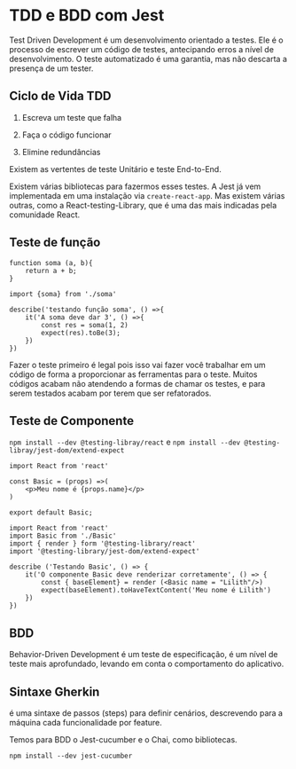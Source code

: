 # TDD e BDD com Jest

Test Driven Development é um desenvolvimento orientado a testes. Ele é o processo de escrever um código de testes, antecipando erros a nível de desenvolvimento. O teste automatizado é uma garantia, mas não descarta a presença de um tester.

## Ciclo de Vida TDD

1. Escreva um teste que falha

2. Faça o código funcionar

3. Elimine redundâncias

Existem as vertentes de teste Unitário e teste End-to-End.

Existem várias bibliotecas para fazermos esses testes. A Jest já vem implementada em uma instalação via `create-react-app`. Mas existem várias outras, como a React-testing-Library, que é uma das mais indicadas pela comunidade React.

## Teste de função

```JS
function soma (a, b){
    return a + b;
}
```

```JS
import {soma} from './soma'

describe('testando função soma', () =>{
    it('A soma deve dar 3', () =>{
        const res = soma(1, 2)
        expect(res).toBe(3);
    })
})
```

Fazer o teste primeiro é legal pois isso vai fazer você trabalhar em um código de forma a proporcionar as ferramentas para o teste. Muitos códigos acabam não atendendo a formas de chamar os testes, e para serem testados acabam por terem que ser refatorados.

## Teste de Componente

`npm install --dev @testing-libray/react` e `npm install --dev @testing-libray/jest-dom/extend-expect`

```JS
import React from 'react'

const Basic = (props) =>(
    <p>Meu nome é {props.name}</p>
)

export default Basic;
```

```JS
import React from 'react'
import Basic from './Basic'
import { render } form '@testing-library/react'
import '@testing-library/jest-dom/extend-expect'

describe ('Testando Basic', () => {
    it('O componente Basic deve renderizar corretamente', () => {
        const { baseElement} = render (<Basic name = "Lilith"/>)
        expect(baseElement).toHaveTextContent('Meu nome é Lilith')
    })
})
```

## BDD

Behavior-Driven Development é um teste de especificação, é um nível de teste mais aprofundado, levando em conta o comportamento do aplicativo.

## Sintaxe Gherkin

é uma sintaxe de passos (steps) para  definir cenários, descrevendo para a máquina cada funcionalidade por feature.

Temos para BDD o Jest-cucumber e o Chai, como bibliotecas.

`npm install --dev jest-cucumber`


